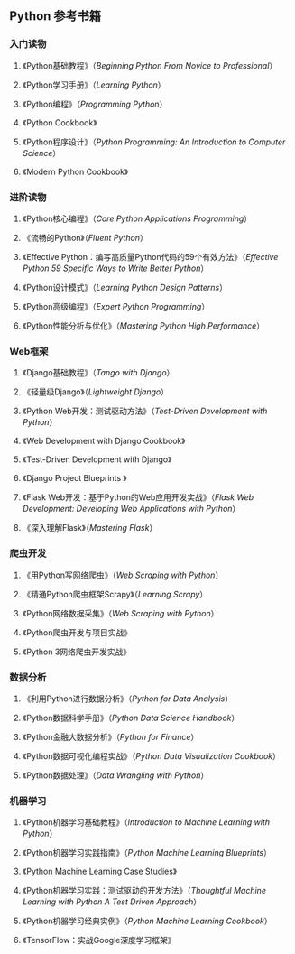 ## Python 参考书籍

### 入门读物

1. 《Python基础教程》（*Beginning Python From Novice to Professional*）

2. 《Python学习手册》（*Learning Python*）
3. 《Python编程》（*Programming Python*）
4. 《Python Cookbook》
5. 《Python程序设计》（*Python Programming: An Introduction to Computer Science*）
6. 《Modern Python Cookbook》

### 进阶读物

1. 《Python核心编程》（*Core Python Applications Programming*）

2. 《流畅的Python》（*Fluent Python*）
3. 《Effective Python：编写高质量Python代码的59个有效方法》（*Effective Python 59 Specific Ways to Write Better Python*）
4. 《Python设计模式》（*Learning Python Design Patterns*）
5. 《Python高级编程》（*Expert Python Programming*）
6. 《Python性能分析与优化》（*Mastering Python High Performance*）

### Web框架

1. 《Django基础教程》（*Tango with Django*）

2. 《轻量级Django》（*Lightweight Django*）
3. 《Python Web开发：测试驱动方法》（*Test-Driven Development with Python*）
4. 《Web Development with Django Cookbook》
5. 《Test-Driven Development with Django》
6. 《Django Project Blueprints 》
7. 《Flask Web开发：基于Python的Web应用开发实战》（*Flask Web Development: Developing Web Applications with Python*）
8. 《深入理解Flask》（*Mastering Flask*）

### 爬虫开发

1. 《用Python写网络爬虫》（*Web Scraping with Python*）

2. 《精通Python爬虫框架Scrapy》（*Learning Scrapy*）
3. 《Python网络数据采集》（*Web Scraping with Python*）
4. 《Python爬虫开发与项目实战》
5. 《Python 3网络爬虫开发实战》

### 数据分析

1. 《利用Python进行数据分析》（*Python for Data Analysis*）

2. 《Python数据科学手册》（*Python Data Science Handbook*）
3. 《Python金融大数据分析》（*Python for Finance*）
4. 《Python数据可视化编程实战》（*Python Data Visualization Cookbook*）
5. 《Python数据处理》（*Data Wrangling with Python*）

### 机器学习

1. 《Python机器学习基础教程》（*Introduction to Machine Learning with Python*）

2. 《Python机器学习实践指南》（*Python Machine Learning Blueprints*）
3. 《Python Machine Learning Case Studies》
4. 《Python机器学习实践：测试驱动的开发方法》（*Thoughtful Machine Learning with Python A Test Driven Approach*）
5. 《Python机器学习经典实例》（*Python Machine Learning Cookbook*）
6. 《TensorFlow：实战Google深度学习框架》